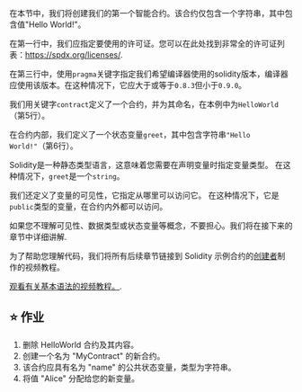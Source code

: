 在本节中，我们将创建我们的第一个智能合约。该合约仅包含一个字符串，其中包含值"Hello World!"。

在第一行中，我们应指定要使用的许可证。您可以在此处找到非常全的许可证列表：<a href="https://spdx.org/licenses/" target="_blank">https://spdx.org/licenses/</a>.

在第三行中，使用`pragma`关键字指定我们希望编译器使用的solidity版本，编译器应使用该版本。在这种情况下，它应大于或等于`0.8.3`但小于`0.9.0`。

我们用关键字`contract`定义了一个合约，并为其命名，在本例中为`HelloWorld`（第5行）。

在合约内部，我们定义了一个状态变量`greet`，其中包含字符串`"Hello World!"`（第6行）。

Solidity是一种静态类型语言，这意味着您需要在声明变量时指定变量类型。 在这种情况下，`greet`是一个`string`。

我们还定义了变量的可见性，它指定从哪里可以访问它。 在这种情况下，它是`public`类型的变量，在合约内外都可以访问。

如果您不理解可见性、数据类型或状态变量等概念，不要担心。我们将在接下来的章节中详细讲解.

为了帮助您理解代码，我们将所有后续章节链接到 Solidity 示例合约的<a href="https://www.youtube.com/channel/UCJWh7F3AFyQ_x01VKzr9eyA" target="_blank">创建者</a>制作的视频教程。

<a href="https://www.youtube.com/watch?v=g_t0Td4Kr6M" target="_blank">观看有关基本语法的视频教程。</a>.

## ⭐️ 作业
1. 删除 HelloWorld 合约及其内容。
2. 创建一个名为 "MyContract" 的新合约。
3. 该合约应具有名为 "name" 的公共状态变量，类型为字符串。
4. 将值 "Alice" 分配给您的新变量。
